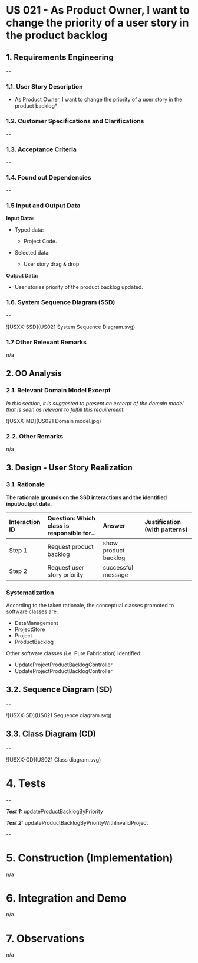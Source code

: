 # US 021 - As Product Owner, I want to change the priority of a user story in the product backlog

## 1. Requirements Engineering

*--*


### 1.1. User Story Description

* As Product Owner, I want to change the priority of a user story in the product backlog*

### 1.2. Customer Specifications and Clarifications 

*--*

### 1.3. Acceptance Criteria

*--*

### 1.4. Found out Dependencies

*--*

### 1.5 Input and Output Data

**Input Data:**
* Typed data:
    * Project Code.
    
* Selected data:
    * User story drag & drop

**Output Data:**
* User stories priority of the product backlog updated.


### 1.6. System Sequence Diagram (SSD)

*--*

![USXX-SSD](US021 System Sequence Diagram.svg)


### 1.7 Other Relevant Remarks

n/a


## 2. OO Analysis

### 2.1. Relevant Domain Model Excerpt 
*In this section, it is suggested to present an excerpt of the domain model that is seen as relevant to fulfill this requirement.* 

![USXX-MD](US021 Domain model.jpg)

### 2.2. Other Remarks

n/a



## 3. Design - User Story Realization 

### 3.1. Rationale

**The rationale grounds on the SSD interactions and the identified input/output data.**


| Interaction ID | Question: Which class is responsible for... | Answer               | Justification (with patterns)  |
|:-------------  |:--------------------------------------------|:---------------------|:---------------------------- |
| Step 1  		 | 		Request product backlog	                  | show product backlog |                              |
| Step 2  		 | 		Request user story priority		          | successful message   |                              |


### Systematization ##

According to the taken rationale, the conceptual classes promoted to software classes are: 

* DataManagement
* ProjectStore
* Project
* ProductBacklog

Other software classes (i.e. Pure Fabrication) identified: 
* UpdateProjectProductBacklogController  
* UpdateProjectProductBacklogController

## 3.2. Sequence Diagram (SD)

*--* 

![USXX-SD](US021 Sequence diagram.svg)

## 3.3. Class Diagram (CD)

*--*

![USXX-CD](US021 Class diagram.svg)

# 4. Tests 
*--* 

**_Test 1:_** updateProductBacklogByPriority

**_Test 2:_** updateProductBacklogByPriorityWithInvalidProject



	

*--* 


# 5. Construction (Implementation)

n/a


# 6. Integration and Demo 

n/a


# 7. Observations

n/a





